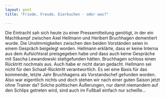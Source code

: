```yaml
---
layout: post
title: "Friede, Freude, Eierkuchen - oder was?"

---
```


Die Eintracht sah sich heute zu einer Pressemitteilung genötigt, in der ein Machtkampf zwischen Axel Hellmann und Heribert Bruchhagen dementiert wurde. Die Unstimmigkeiten zwischen den beiden Vorständen seien in einem Gespräch beigelegt worden. Hellmann erklärte, dass er keine Interna aus dem Aufsichtsrat preisgegeben habe und dass auch keine Gespräche mit Sascha Lewandowski stattgefunden hätten. Bruchhagen schloss einen Rücktritt nochmals aus. Auch habe er nicht daran gedacht. Hellmann sei nicht für den Schaaf-Rücktritt verantwortlich. Es sei eine Basis für das kommende, letzte Jahr Bruchhagens als Vorstandschef gefunden worden. Also war eigentlich nichts und doch stehen wir nach einer guten Saison jetzt ohne Trainer da? Solche politischen Äußerungen, nur damit niemandem auf den Schlips getreten wird, sind auch im Fußball einfach nur scheiße...


